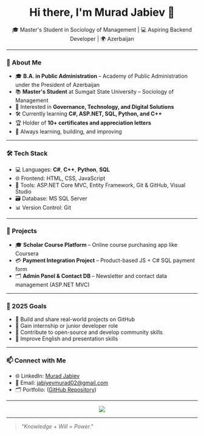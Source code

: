 <h1 align="center">Hi there, I'm Murad Jabiev 👋</h1>

<p align="center">
🎓 Master's Student in Sociology of Management | 💻 Aspiring Backend Developer | 🌍 Azerbaijan  
</p>

---

### 🧠 About Me
- 🎓 **B.A. in Public Administration** – Academy of Public Administration under the President of Azerbaijan  
- 📚 **Master's Student** at Sumgait State University – Sociology of Management  
- 💼 Interested in **Governance, Technology, and Digital Solutions**
- 🛠️ Currently learning **C#, ASP.NET, SQL, Python, and C++**
- 🏆 Holder of **10+ certificates and appreciation letters**  
- 🌱 Always learning, building, and improving

---

### 🛠️ Tech Stack
- 💻 Languages: **C#**, **C++**, **Python**, **SQL**
- 🌐 Frontend: HTML, CSS, JavaScript
- 🧰 Tools: ASP.NET Core MVC, Entity Framework, Git & GitHub, Visual Studio  
- 🗃️ Database: MS SQL Server  
- 📊 Version Control: Git

---

### 🚀 Projects
- 🎓 **Scholar Course Platform** – Online course purchasing app like Coursera  
- 💳 **Payment Integration Project** – Product-based JS + C# SQL payment form  
- 🗂️ **Admin Panel & Contact DB** – Newsletter and contact data management (ASP.NET MVC)

---

### 🎯 2025 Goals
- 🔸 Build and share real-world projects on GitHub  
- 🔸 Gain internship or junior developer role  
- 🔸 Contribute to open-source and develop community skills  
- 🔸 Improve English and presentation skills  

---

### 📫 Connect with Me
- 🌐 LinkedIn: [Murad Jabiev](www.linkedin.com/in/murad-jabiyev) <!-- Kendi linkini eklemeyi unutma -->
- 📧 Email: jabiyevmurad02@gmail.com <!-- Kendi mailini eklemeyi unutma -->
- 🗂️ Portfolio: ([GitHub Repository](https://github.com/jbvmurad?tab=repositories))

---

<p align="center">
  <img src="https://github-readme-stats.vercel.app/api?username=MuradUsername&show_icons=true&theme=default" />
</p>

---

> _"Knowledge + Will = Power."_  
